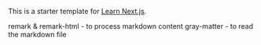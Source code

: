 This is a starter template for [Learn Next.js](https://nextjs.org/learn).

remark & remark-html - to process markdown content
gray-matter - to read the markdown file
